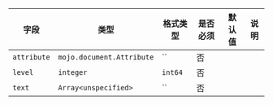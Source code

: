 | 字段 | 类型 | 格式类型 | 是否必须 | 默认值 | 说明 |
|---|---|---|---|---|---|
| `attribute` | `mojo.document.Attribute` | `` | 否 |  |
| `level` | `integer` | `int64` | 否 |  |
| `text` | `Array<unspecified>` | `` | 否 |  |
